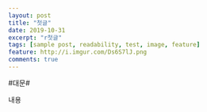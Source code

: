 ```yaml
---
layout: post
title: "첫글"
date: 2019-10-31
excerpt: "r첫글"
tags: [sample post, readability, test, image, feature]
feature: http://i.imgur.com/Ds6S7lJ.png
comments: true
---
```

#대문#

내용
